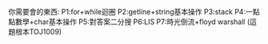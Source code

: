 你需要會的東西:
P1:for+while迴圈
P2:getline+string基本操作
P3:stack
P4:一點點數學+char基本操作
P5:對答案二分搜
P6:LIS
P7:時光倒流+floyd warshall (這題根本TOJ1009)
